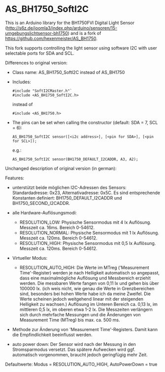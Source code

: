 AS_BH1750_SoftI2C
=================

This is an Arduino library for the BH1750FVI Digital Light Sensor
(http://s6z.de/joomla3/index.php/arduino/sensoren/15-umgebungslichtsensor-bh1750)
and is a fork of https://github.com/hexenmeister/AS_BH1750.

This fork supports controlling the light sensor using software I2C with user selectable ports for SDA and SCL.


Differences to original version:

 - Class name: AS_BH1750_SoftI2C instead of AS_BH1750

 - Includes:
   ```
   #include "SoftI2CMaster.h"`
   #include <AS_BH1750_SoftI2C.h>
   ```

   instead of
   ```
   #include <AS_BH1750.h>
   ```


 - The pins can be set when calling the constructor (default: SDA = 7, SCL = 6):
   ```
   AS_BH1750_SoftI2C sensor([<i2c address>], [<pin for SDA>], [<pin for SCL>]);
   ```
   e.g.:
   ```
   AS_BH1750_SoftI2C sensor(BH1750_DEFAULT_I2CADDR, A3, A2);
   ```




Unchanged description of original version (in german):



Features:

 - unterstützt beide möglichen I2C-Adressen des Sensors:
   Standardadresse: 0x23, Alternativadresse: 0x5C. 
   Es sind entsprechende Konstanten definiert: BH1750_DEFAULT_I2CADDR und BH1750_SECOND_I2CADDR.
 
 - alle Hardware-Auflösungsmodi:
   * RESOLUTION_LOW:         Physische Sensormodus mit 4 lx Auflösung. Messzeit ca. 16ms. Bereich 0-54612. 
   * RESOLUTION_NORMAL:      Physische Sensormodus mit 1 lx Auflösung. Messzeit ca. 120ms. Bereich 0-54612.
   * RESOLUTION_HIGH:        Physische Sensormodus mit 0,5 lx Auflösung. Messzeit ca. 120ms. Bereich 0-54612.

 - Virtueller Modus:
   * RESOLUTION_AUTO_HIGH:   Die Werte im MTreg ('Measurement Time'-Register) werden je nach Helligkeit 
                              automatisch so angepasst, dass eine maximalmögliche Auflösung 
                              und Messbereich erziehlt werden.
                              Die messbaren Werte fangen von 0,11 lx und gehen bis über 100000 lx.
                              (ich weis nicht, wie genau die Werte in Grenzbereichen sind, 
                              besonders bei hohen Werte habe ich da meine Zweifel. 
                              Die Werte scheinen jedoch weitgehend linear mit der steigenden Helligkeit zu wachsen.)
                              Auflösung im Unteren Bereich ca. 0,13 lx, im mittleren 0,5 lx, im oberen etwa 1-2 lx.
                              Die Messzeiten verlängern sich durch mehrfache Messungen und 
                              die Änderungen von Measurement Time (MTreg) bis max. ca. 500 ms.
 
 - Methode zur Änderung von 'Measurement Time'-Registers. Damit kann die Empfindlichkeit beeinflusst werden.
 
 - auto power down: Der Sensor wird nach der Messung in den Stromsparmodus versetzt. 
   Das spätere Aufwecken wird ggf. automatisch vorgenommen, braucht jedoch geringfügig mehr Zeit.

 Defaultwerte: Modus = RESOLUTION_AUTO_HIGH, AutoPowerDown = true
